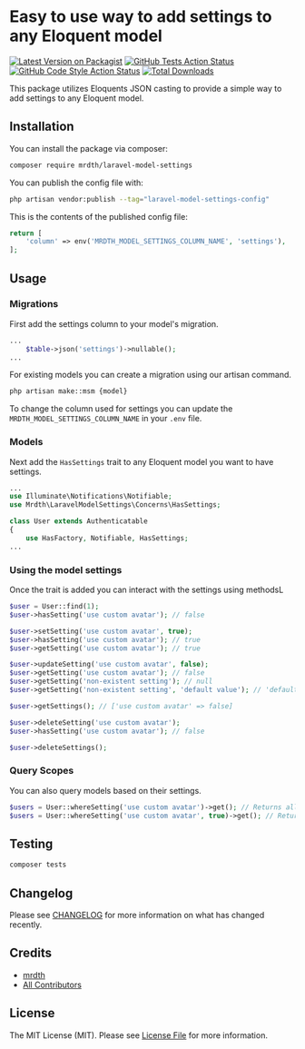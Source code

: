 # Easy to use way to add settings to any Eloquent model

[![Latest Version on Packagist](https://img.shields.io/packagist/v/mrdth/laravel-model-settings.svg?style=flat-square)](https://packagist.org/packages/mrdth/laravel-model-settings)
[![GitHub Tests Action Status](https://img.shields.io/github/actions/workflow/status/mrdth/laravel-model-settings/run-tests.yml?branch=main&label=tests&style=flat-square)](https://github.com/mrdth/laravel-model-settings/actions?query=workflow%3Arun-tests+branch%3Amain)
[![GitHub Code Style Action Status](https://img.shields.io/github/actions/workflow/status/mrdth/laravel-model-settings/fix-php-code-style-issues.yml?branch=main&label=code%20style&style=flat-square)](https://github.com/mrdth/laravel-model-settings/actions?query=workflow%3A"Fix+PHP+code+style+issues"+branch%3Amain)
[![Total Downloads](https://img.shields.io/packagist/dt/mrdth/laravel-model-settings.svg?style=flat-square)](https://packagist.org/packages/mrdth/laravel-model-settings)

This package utilizes Eloquents JSON casting to provide a simple way to add settings to any Eloquent model.

## Installation

You can install the package via composer:

```bash
composer require mrdth/laravel-model-settings
```

You can publish the config file with:

```bash
php artisan vendor:publish --tag="laravel-model-settings-config"
```

This is the contents of the published config file:

```php
return [
    'column' => env('MRDTH_MODEL_SETTINGS_COLUMN_NAME', 'settings'),
];
```

## Usage

### Migrations

First add the settings column to your model's migration.

```php
...
    $table->json('settings')->nullable();
...
```

For existing models you can create a migration using our artisan command.

```bash
php artisan make::msm {model}
```

To change the column used for settings you can update the `MRDTH_MODEL_SETTINGS_COLUMN_NAME` in your `.env` file.

### Models

Next add the `HasSettings` trait to any Eloquent model you want to have settings.

```php
...
use Illuminate\Notifications\Notifiable;
use Mrdth\LaravelModelSettings\Concerns\HasSettings;

class User extends Authenticatable
{
    use HasFactory, Notifiable, HasSettings;
...
```

### Using the model settings

Once the trait is added you can interact with the settings using methodsL

```php
$user = User::find(1);
$user->hasSetting('use custom avatar'); // false

$user->setSetting('use custom avatar', true);
$user->hasSetting('use custom avatar'); // true
$user->getSetting('use custom avatar'); // true

$user->updateSetting('use custom avatar', false);
$user->getSetting('use custom avatar'); // false
$user->getSetting('non-existent setting'); // null
$user->getSetting('non-existent setting', 'default value'); // 'default value'

$user->getSettings(); // ['use custom avatar' => false]

$user->deleteSetting('use custom avatar');
$user->hasSetting('use custom avatar'); // false

$user->deleteSettings();
```

### Query Scopes

You can also query models based on their settings.

```php
$users = User::whereSetting('use custom avatar')->get(); // Returns all users with the setting 'use custom avatar'
$users = User::whereSetting('use custom avatar', true)->get(); // Returns all users with the setting 'use custom avatar' set to true
```

## Testing

```bash
composer tests
```

## Changelog

Please see [CHANGELOG](CHANGELOG.md) for more information on what has changed recently.

## Credits

- [mrdth](https://github.com/mrdth)
- [All Contributors](../../contributors)

## License

The MIT License (MIT). Please see [License File](LICENSE.md) for more information.
